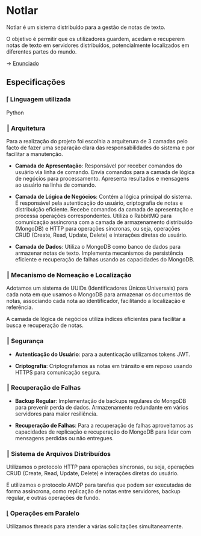 # Notlar

Notlar é um sistema distribuído para a gestão de notas de texto.

O objetivo é permitir que os utilizadores guardem, acedam
e recuperem notas de texto em servidores distribuídos, potencialmente localizados em diferentes partes do mundo.

-> [Enunciado](/doc/Notlar%20Enunciado.pdf)

## Especificações

### ⌈ Linguagem utilizada
Python

### ⎮ Arquitetura

Para a realização do projeto foi escolhia a arquiterura de 3 camadas pelo facto de fazer uma separação clara das responsabilidades do sistema e por facilitar a manutenção.

* __Camada de Apresentação__: Responsável por receber comandos do usuário via linha de comando. Envia comandos para a camada de lógica de negócios para processamento. Apresenta resultados e mensagens ao usuário na linha de comando.

* __Camada de Lógica de Negócios__: Contém a lógica principal do sistema. É responsável pela autenticação do usuário, criptografia de notas e distribuição eficiente. 
Recebe comandos da camada de apresentação e processa operações correspondentes. Utiliza o RabbitMQ para comunicação assíncrona com a camada de armazenamento distribuído (MongoDB) e HTTP para operações síncronas, ou seja, operações CRUD (Create, Read, Update, Delete) e interações diretas do usuário.

* __Camada de Dados__: Utiliza o MongoDB como banco de dados para armazenar notas de texto. Implementa mecanismos de persistência eficiente e recuperação de falhas usando as capacidades do MongoDB.

### ⎮ Mecanismo de Nomeação e Localização
Adotamos um sistema de UUIDs (Identificadores Únicos Universais) para cada nota em que usamos o MongoDB para armazenar os documentos de notas, associando cada nota ao identificador, facilitando a localização e referência.

A camada de lógica de negócios utiliza índices eficientes para facilitar a busca e recuperação de notas.

### ⎮ Segurança

* __Autenticação do Usuário__: para a autenticação utilizamos tokens JWT.

* __Criptografia__:
Criptografamos as notas em trânsito e em reposo usando HTTPS para comunicação segura.

### ⎮ Recuperação de Falhas

* __Backup Regular__:
Implementação de backups regulares do MongoDB para prevenir perda de dados.
Armazenamento redundante em vários servidores para maior resiliência.

* __Recuperação de Falhas__:
Para a recuperação de falhas aproveitamos as capacidades de replicação e recuperação do MongoDB para lidar com mensagens perdidas ou não entregues.

### ⎮ Sistema de Arquivos Distribuídos

Utilizamos o protocolo HTTP para operações síncronas, ou seja, operações CRUD (Create, Read, Update, Delete) e interações diretas do usuário.

E utilizamos o protocolo AMQP para tarefas que podem ser executadas de forma assíncrona, como replicação de notas entre servidores, backup regular, e outras operações de fundo.

### ⌊ Operações em Paralelo

Utilizamos threads para atender a várias solicitações simultaneamente.




